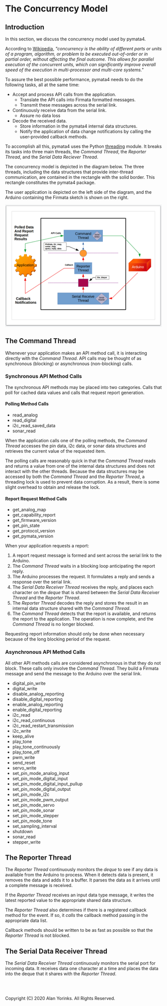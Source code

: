 # The Concurrency Model

## Introduction
In this section, we discuss the concurrency model used by pymata4.

According to [Wikipedia,](https://en.wikipedia.org/wiki/Concurrency_(computer_science)) 
*"concurrency is the ability of different parts or units of a program, algorithm, or 
problem to be executed out-of-order or in partial order, without affecting the final outcome. 
This allows for parallel execution of the concurrent units, which can significantly 
improve overall speed of the execution in multi-processor and multi-core systems."*

To assure the best possible performance, pymata4 needs to do the following tasks, all at the same time:

* Accept and process API calls from the application.
    * Translate the API calls into Firmata formatted messages.
    * Transmit these messages across the serial link.
* Continuously receive data from the serial link.
    * Assure no data loss
* Decode the received data.
    * Store information in the pymata4 internal data structures.
    * Notify the application of data change notifications by calling the user-provided callback methods.

To accomplish all this, pymata4 uses the Python [threading](https://docs.python.org/3.8/library/threading.html) 
module. It breaks its tasks into three
main threads, the *Command Thread*, the *Reporter Thread*, and the *Serial Data Reciever Thread*. 

The concurrency model is depicted in the diagram below. The three threads, including the data structures that 
provide inter-thread communication, are contained in the rectangle with the solid border.
This rectangle constitutes the pymata4 package.

The user application is depicted on the left side of the diagram, and the Arduino containing the
Firmata sketch is shown on the right.

![](./images/threading.png)

## The Command Thread

Whenever your application makes an API method call, it is interacting directly
with the *Command Thread*. API calls may be thought of as synchronous (blocking) or 
asynchronous (non-blocking) calls.

### Synchronous API Method Calls
The synchronous API methods may be placed into two categories. Calls that poll
for cached data values and calls that request report generation.

#### Polling Method Calls
* read_analog
* read_digital
* i2c_read_saved_data
* sonar_read

When the application calls one of the polling methods, the *Command Thread* accesses
the pin data, i2c data, or sonar data structures and retrieves the current value of the 
requested item.

The polling calls are reasonably quick in that the *Command Thread* reads and returns
a value from one of the internal data structures and does not interact with the other
threads. Because the data structures may be accessed by both the *Command Thread* and the 
*Reporter Thread*, a threading lock is used to prevent data corruption. As a result, there 
is some slight overhead to obtain and release the lock.


#### Report Request Method Calls
* get_analog_map
* get_capability_report
* get_firmware_version
* get_pin_state
* get_protocol_version
* get_pymata_version

When your application requests a report:

1. A report request message is formed and sent across the serial link to the Arduino.
2. The *Command Thread* waits in a blocking loop anticipating the report reply.
3. The Arduino processes the request. It formulates a reply and sends a response over the
serial link.
4. The *Serial Data Receiver Thread* receives the reply, and places each character on the *deque* that
is shared between the *Serial Data Receiver Thread* and the *Reporter Thread*. 
5. The *Reporter Thread* decodes the reply and stores the result in an internal data structure 
shared with the *Command Thread*.
6. The *Command Thread* detects that the report is available, and returns the report to the application.
The operation is now complete, and the *Command Thread* is no longer blocked.

Requesting report information should only be done when necessary because
of the long blocking period of the request.

### Asynchronous API Method Calls
All other API methods calls are considered asynchronous in that they do not block.
These calls only involve the *Command Thread*. They build a Firmata message and send the
message to the Arduino over the serial link.

* digital_pin_write
* digital_write
* disable_analog_reporting
* disable_digital_reporting
* enable_analog_reporting
* enable_digital_reporting
* i2c_read
* i2c_read_continuous
* i2c_read_restart_transmission
* i2c_write
* keep_alive
* play_tone
* play_tone_continuously
* play_tone_off
* pwm_write
* send_reset
* servo_write
* set_pin_mode_analog_input
* set_pin_mode_digital_input
* set_pin_mode_digital_input_pullup
* set_pin_mode_digital_output
* set_pin_mode_i2c
* set_pin_mode_pwm_output
* set_pin_mode_servo
* set_pin_mode_sonar
* set_pin_mode_stepper
* set_pin_mode_tone
* set_sampling_interval
* shutdown
* sonar_read
* stepper_write


## The Reporter Thread

The *Reporter Thread* continuously monitors the *deque* to see if any data is 
available from the Arduino to process. When it detects data is present, it removes
the data and adds it to a buffer. It parses the data as it arrives until a complete
message is received.  

If the *Reporter Thread* receives an input data type message, it writes 
the latest reported value to the appropriate shared data structure. 

The *Reporter Thread* also determines if there is a registered callback method for the event. If so,
it *calls* the callback method passing in the appropriate data list.

Callback methods should be written to be as fast as possible so that the *Reporter Thread* is not
blocked.

## The Serial Data Receiver Thread
The *Serial Data Receiver Thread* continuously monitors the serial port for incoming data.
It receives data one character at a time and places the data into the deque that it shares with
the *Reporter Thread*. 

<br>
<br>

Copyright (C) 2020 Alan Yorinks. All Rights Reserved.
